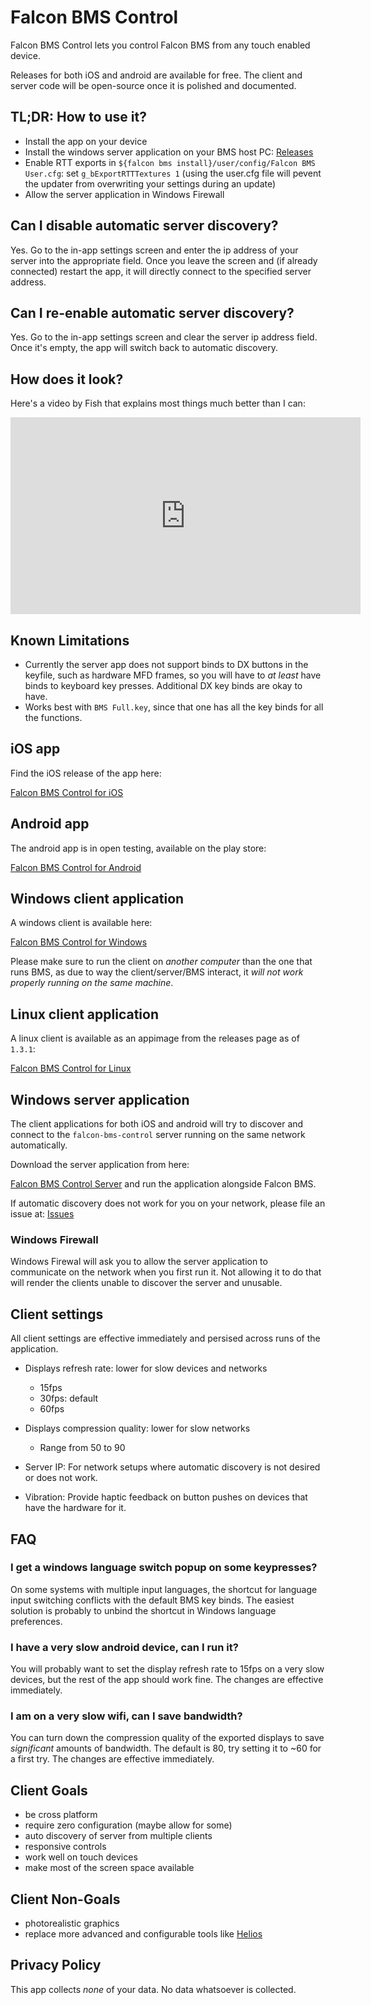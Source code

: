 # Falcon BMS Control

Falcon BMS Control lets you control Falcon BMS from any touch enabled device.

Releases for both iOS and android are available for free. The client and server code will be open-source once it is polished and documented.

## TL;DR: How to use it?

- Install the app on your device
- Install the windows server application on your BMS host PC: [Releases](https://github.com/kungfoo/falcon-bms-control/releases/)
- Enable RTT exports in `${falcon bms install}/user/config/Falcon BMS User.cfg`: set `g_bExportRTTTextures 1` (using the user.cfg file will pevent the updater from overwriting your settings during an update)
- Allow the server application in Windows Firewall

## Can I disable automatic server discovery?

Yes. Go to the in-app settings screen and enter the ip address of your server into the appropriate field. Once you leave the screen and (if already connected) restart the app, it will directly connect to the specified server address.

## Can I re-enable automatic server discovery?

Yes. Go to the in-app settings screen and clear the server ip address field. Once it's empty, the app will switch back to automatic discovery.

## How does it look?

Here's a video by Fish that explains most things much better than I can:

<iframe width="560" height="315" src="https://www.youtube.com/embed/Z7E0uswkFmo" title="YouTube video player" frameborder="0" allow="accelerometer; autoplay; clipboard-write; encrypted-media; gyroscope; picture-in-picture" allowfullscreen></iframe>

## Known Limitations

- Currently the server app does not support binds to DX buttons in the keyfile, such as hardware MFD frames, so you will have to _at least_ have binds to keyboard key presses. Additional DX key binds are okay to have.
- Works best with `BMS Full.key`, since that one has all the key binds for all the functions.

## iOS app

Find the iOS release of the app here:

[Falcon BMS Control for iOS](https://apps.apple.com/tt/app/falcon-bms-control/id1542670299)


## Android app

The android app is in open testing, available on the play store:

[Falcon BMS Control for Android](https://play.google.com/store/apps/details?id=ch.mollusca.falconbmscontrol)

## Windows client application

A windows client is available here:

[Falcon BMS Control for Windows](https://github.com/kungfoo/falcon-bms-control/releases/)

Please make sure to run the client on _another computer_ than the one that runs BMS, as due to way the client/server/BMS interact, it _will not work properly running on the same machine_.

## Linux client application

A linux client is available as an appimage from the releases page as of `1.3.1`:

[Falcon BMS Control for Linux](https://github.com/kungfoo/falcon-bms-control/releases/)


## Windows server application

The client applications for both iOS and android will try to discover and connect to the `falcon-bms-control` server running on the same network automatically.

Download the server application from here: 

[Falcon BMS Control Server](https://github.com/kungfoo/falcon-bms-control/releases/) and run the application alongside Falcon BMS.

If automatic discovery does not work for you on your network, please file an issue at: [Issues](https://github.com/kungfoo/falcon-bms-control/issues)

### Windows Firewall

Windows Firewal will ask you to allow the server application to communicate on the network when you first run it. Not allowing it to do that will render the clients unable to discover the server and unusable.

## Client settings

All client settings are effective immediately and persised across runs of the application.

- Displays refresh rate: lower for slow devices and networks
  - 15fps
  - 30fps: default
  - 60fps
  
- Displays compression quality: lower for slow networks
  - Range from 50 to 90

- Server IP: For network setups where automatic discovery is not desired or does not work.
  
- Vibration: Provide haptic feedback on button pushes on devices that have the hardware for it.

## FAQ

### I get a windows language switch popup on some keypresses?

On some systems with multiple input languages, the shortcut for language input switching conflicts with the default BMS key binds. The easiest solution is probably to unbind the shortcut in Windows language preferences.

### I have a very slow android device, can I run it?

You will probably want to set the display refresh rate to 15fps on a very slow devices, but the rest of the app should work fine. The changes are effective immediately.

### I am on a very slow wifi, can I save bandwidth?

You can turn down the compression quality of the exported displays to save _significant_ amounts of bandwidth. The default is 80, try setting it to ~60 for a first try. The changes are effective immediately.

## Client Goals

- be cross platform
- require zero configuration (maybe allow for some)
- auto discovery of server from multiple clients
- responsive controls
- work well on touch devices
- make most of the screen space available

## Client Non-Goals

- photorealistic graphics
- replace more advanced and configurable tools like [Helios](https://github.com/HeliosVirtualCockpit/Helios)

## Privacy Policy

This app collects _none_ of your data. No data whatsoever is collected.
